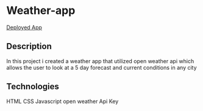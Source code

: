 # Weather-app

[Deployed App]( https://wyattlibby.github.io/Weather-app/)

## Description

In this project i created a weather app that utilized open weather api which allows the user to look at a 5 day forecast and current conditions in any city

## Technologies

HTML
CSS
Javascript
open weather Api Key
